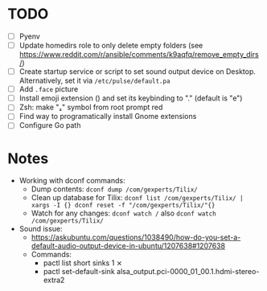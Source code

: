 # TODO

- [ ] Pyenv
- [ ] Update homedirs role to only delete empty folders (see https://www.reddit.com/r/ansible/comments/k9aqfq/remove_empty_dirs/)
- [ ] Create startup service or script to set sound output device on Desktop. Alternatively, set it via `/etc/pulse/default.pa`
- [ ] Add `.face` picture
- [ ] Install emoji extension () and set its keybinding to "<Super>." (default is "<Super>e")
- [ ] Zsh: make "" symbol from root prompt red
- [ ] Find way to programatically install Gnome extensions
- [ ] Configure Go path

# Notes

- Working with dconf commands:
  - Dump contents: `dconf dump /com/gexperts/Tilix/`
  - Clean up database for Tilix: `dconf list /com/gexperts/Tilix/ | xargs -I {} dconf reset -f "/com/gexperts/Tilix/"{}`
  - Watch for any changes: `dconf watch /` also `dconf watch /com/gexperts/Tilix/`
- Sound issue:
  - https://askubuntu.com/questions/1038490/how-do-you-set-a-default-audio-output-device-in-ubuntu/1207638#1207638
  - Commands:
    - pactl list short sinks                                                                                                          1 ⨯
    - pactl set-default-sink alsa_output.pci-0000_01_00.1.hdmi-stereo-extra2
